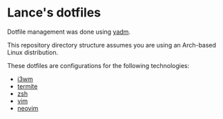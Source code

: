 # Lance's dotfiles

Dotfile management was done using [yadm](https://github.com/TheLocehiliosan/yadm).

This repository directory structure assumes you are using an Arch-based Linux distribution.

These dotfiles are configurations for the following technologies:
- [i3wm](http://i3wm.org/)
- [termite](https://wiki.archlinux.org/index.php/Termite)
- [zsh](http://zsh.sourceforge.net/)
- [vim](http://www.vim.org/)
- [neovim](https://neovim.io/)
